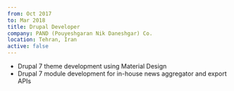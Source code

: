 ```yaml
---
from: Oct 2017
to: Mar 2018
title: Drupal Developer
company: PAND (Pouyeshgaran Nik Daneshgar) Co.
location: Tehran, Iran
active: false
---
```


* Drupal 7 theme development using Material Design
* Drupal 7 module development for in-house news aggregator and export APIs
